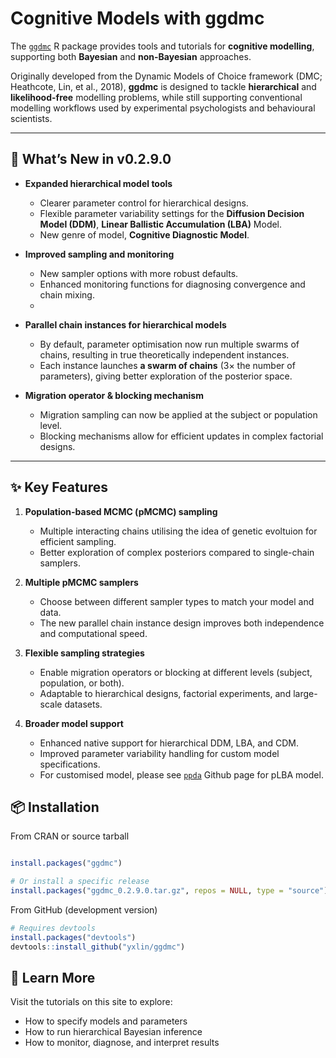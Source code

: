 # Cognitive Models with ggdmc

The [`ggdmc`](https://github.com/yxlin/ggdmc/) R package provides tools and tutorials for **cognitive modelling**, supporting both **Bayesian** and **non-Bayesian** approaches.

Originally developed from the Dynamic Models of Choice framework (DMC; Heathcote, Lin, et al., 2018), **ggdmc** is designed to tackle **hierarchical** and **likelihood-free** modelling problems, while still supporting conventional modelling workflows used by experimental psychologists and behavioural scientists.

-----

## 🚀 What’s New in v0.2.9.0

- **Expanded hierarchical model tools**
  - Clearer parameter control for hierarchical designs.
  - Flexible parameter variability settings for the **Diffusion Decision Model (DDM)**, **Linear Ballistic Accumulation (LBA)** Model.
  - New genre of model, **Cognitive Diagnostic Model**.

- **Improved sampling and monitoring**
  - New sampler options with more robust defaults.
  - Enhanced monitoring functions for diagnosing convergence and chain mixing.
  - 
- **Parallel chain instances for hierarchical models**
  - By default, parameter optimisation now run multiple swarms of chains, resulting in true theoretically independent instances.
  - Each instance launches **a swarm of chains** (3× the number of parameters), giving better exploration of the posterior space.
  
- **Migration operator & blocking mechanism**
  - Migration sampling can now be applied at the subject or population level.
  - Blocking mechanisms allow for efficient updates in complex factorial designs.

------

## ✨ Key Features

1. **Population-based MCMC (pMCMC) sampling**
   - Multiple interacting chains utilising the idea of genetic evoltuion for efficient sampling.
   - Better exploration of complex posteriors compared to single-chain samplers.

2. **Multiple pMCMC samplers**
   - Choose between different sampler types to match your model and data.
   - The new parallel chain instance design improves both independence and computational speed.

3. **Flexible sampling strategies**
   - Enable migration operators or blocking at different levels (subject, population, or both).
   - Adaptable to hierarchical designs, factorial experiments, and large-scale datasets.

4. **Broader model support**
   - Enhanced native support for hierarchical DDM, LBA, and CDM.
   - Improved parameter variability handling for custom model specifications.
   - For customised model, please see [`ppda`](https://github.com/yxlin/ppda) Github page for pLBA model.

## 📦 Installation

From CRAN or source tarball
```r

install.packages("ggdmc")

# Or install a specific release
install.packages("ggdmc_0.2.9.0.tar.gz", repos = NULL, type = "source")
```

From GitHub (development version)

```r
# Requires devtools
install.packages("devtools")
devtools::install_github("yxlin/ggdmc")

```

## 📖 Learn More
Visit the tutorials on this site to explore:
- How to specify models and parameters
- How to run hierarchical Bayesian inference
- How to monitor, diagnose, and interpret results